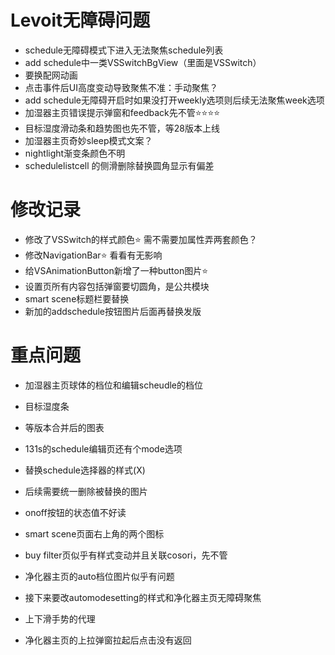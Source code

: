 # Levoit无障碍问题

* schedule无障碍模式下进入无法聚焦schedule列表
* add schedule中一类VSSwitchBgView（里面是VSSwitch）
* 要换配网动画
* 点击事件后UI高度变动导致聚焦不准：手动聚焦？
* add schedule无障碍开启时如果没打开weekly选项则后续无法聚焦week选项
* 加湿器主页错误提示弹窗和feedback先不管⭐️⭐️⭐️⭐️
* 目标湿度滑动条和趋势图也先不管，等28版本上线
* 加湿器主页奇妙sleep模式文案？
* nightlight渐变条颜色不明
* schedulelistcell 的侧滑删除替换圆角显示有偏差





# 修改记录

* 修改了VSSwitch的样式颜色⭐️ 需不需要加属性弄两套颜色？
* 修改NavigationBar⭐️ 看看有无影响
* 给VSAnimationButton新增了一种button图片⭐️
* 设置页所有内容包括弹窗要切圆角，是公共模块
* smart scene标题栏要替换
* 新加的addschedule按钮图片后面再替换发版



# 重点问题

* 加湿器主页球体的档位和编辑scheudle的档位
* 目标湿度条
* 等版本合并后的图表
* 131s的schedule编辑页还有个mode选项
* 替换schedule选择器的样式(X)
* 后续需要统一删除被替换的图片
* onoff按钮的状态值不好读
* smart scene页面右上角的两个图标
* buy filter页似乎有样式变动并且关联cosori，先不管
* 净化器主页的auto档位图片似乎有问题
* 接下来要改automodesetting的样式和净化器主页无障碍聚焦

* 上下滑手势的代理

* 净化器主页的上拉弹窗拉起后点击没有返回









